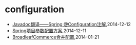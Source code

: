 # configuration
* [Javadoc翻译——Spring @Configuration注解](/2014/2014-12-12-javadoc-spring-configuration),2014-12-12
* [Spring项目参数配置方案](/2014/2014-12-11-spring-configuration),2014-12-11
* [BroadleafCommerce合并配置](/2014/2014-01-21-broadleafcommerce-merge-config),2014-01-21
